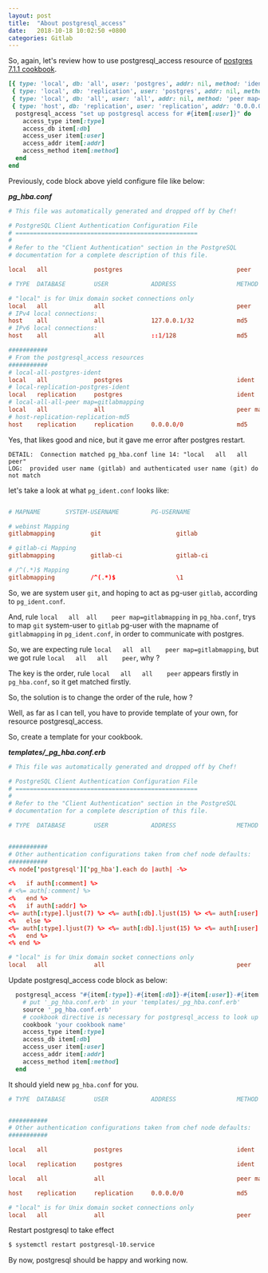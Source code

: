 ```yaml
---
layout: post
title:  "About postgresql_access"
date:   2018-10-18 10:02:50 +0800
categories: Gitlab
---
```


So, again, let's review how to use postgresql_access resource of [postgres 7.1.1 cookbook][postgresql cookbook].

```ruby
[{ type: 'local', db: 'all', user: 'postgres', addr: nil, method: 'ident' },
 { type: 'local', db: 'replication', user: 'postgres', addr: nil, method: 'ident' },
 { type: 'local', db: 'all', user: 'all', addr: nil, method: 'peer map=gitlab' }, 
 { type: 'host', db: 'replication', user: 'replication', addr: '0.0.0.0/0', method: 'md5' }].each do |item|
  postgresql_access "set up postgresql access for #{item[:user]}" do
    access_type item[:type]
    access_db item[:db]
    access_user item[:user]
    access_addr item[:addr]
    access_method item[:method]
  end
end
```
Previously, code block above yield configure file like below:

***pg_hba.conf***
```conf
# This file was automatically generated and dropped off by Chef!

# PostgreSQL Client Authentication Configuration File
# ===================================================
#
# Refer to the "Client Authentication" section in the PostgreSQL
# documentation for a complete description of this file.

local   all             postgres                                peer

# TYPE  DATABASE        USER            ADDRESS                 METHOD

# "local" is for Unix domain socket connections only
local   all             all                                     peer
# IPv4 local connections:
host    all             all             127.0.0.1/32            md5
# IPv6 local connections:
host    all             all             ::1/128                 md5

###########
# From the postgresql_access resources
###########
# local-all-postgres-ident
local   all             postgres                                ident
# local-replication-postgres-ident
local   replication     postgres                                ident
# local-all-all-peer map=gitlabmapping
local   all             all                                     peer map=gitlabmapping
# host-replication-replication-md5
host    replication     replication     0.0.0.0/0               md5
```
Yes, that likes good and nice, but it gave me error after postgres restart.
```log
DETAIL:  Connection matched pg_hba.conf line 14: "local   all   all    peer"
LOG:  provided user name (gitlab) and authenticated user name (git) do not match
```

let's take a look at what `pg_ident.conf` looks like:
```conf

# MAPNAME       SYSTEM-USERNAME         PG-USERNAME

# webinst Mapping
gitlabmapping          git                     gitlab         

# gitlab-ci Mapping
gitlabmapping          gitlab-ci               gitlab-ci      

# /^(.*)$ Mapping
gitlabmapping          /^(.*)$                 \1     
```

So, we are system user `git`, and hoping to act as pg-user `gitlab`, according to `pg_ident.conf`.

And, rule `local   all  all    peer map=gitlabmapping` in `pg_hba.conf`, trys to map `git` system-user to `gitlab` pg-user with the mapname of `gitlabmapping` in `pg_ident.conf`, in order to communicate with postgres.

So, we are expecting rule `local   all  all    peer map=gitlabmapping`, but we got rule `local   all   all    peer`, why ?

The key is the order, rule `local   all   all    peer` appears firstly in `pg_hba.conf`, so it get matched firstly.

So, the solution is to change the order of the rule, how ?

Well, as far as I can tell, you have to provide template of your own, for resource postgresql_access.

So, create a template for your cookbook.

***templates/_pg_hba.conf.erb***
```conf
# This file was automatically generated and dropped off by Chef!

# PostgreSQL Client Authentication Configuration File
# ===================================================
#
# Refer to the "Client Authentication" section in the PostgreSQL
# documentation for a complete description of this file.

# TYPE  DATABASE        USER            ADDRESS                 METHOD


###########
# Other authentication configurations taken from chef node defaults:
###########
<% node['postgresql']['pg_hba'].each do |auth| -%>

<%   if auth[:comment] %>
# <%= auth[:comment] %>
<%   end %>
<%   if auth[:addr] %>
<%= auth[:type].ljust(7) %> <%= auth[:db].ljust(15) %> <%= auth[:user].ljust(15) %> <%= auth[:addr].ljust(23) %> <%= auth[:method] %>
<%   else %>
<%= auth[:type].ljust(7) %> <%= auth[:db].ljust(15) %> <%= auth[:user].ljust(15) %>                         <%= auth[:method] %>
<%   end %>
<% end %>

# "local" is for Unix domain socket connections only
local   all             all                                     peer

```
Update postgresql_access code block as below:
```ruby
  postgresql_access "#{item[:type]}-#{item[:db]}-#{item[:user]}-#{item[:method]}" do
    # put '_pg_hba.conf.erb' in your 'templates/_pg_hba.conf.erb'
    source '_pg_hba.conf.erb'
    # cookbook directive is necessary for postgresql_access to look up where is your templates
    cookbook 'your cookbook name'
    access_type item[:type]
    access_db item[:db]
    access_user item[:user]
    access_addr item[:addr]
    access_method item[:method]
  end
```
It should yield new `pg_hba.conf` for you.
```conf
# TYPE  DATABASE        USER            ADDRESS                 METHOD


###########
# Other authentication configurations taken from chef node defaults:
###########

local   all             postgres                                ident

local   replication     postgres                                ident

local   all             all                                     peer map=gitlabmapping

host    replication     replication     0.0.0.0/0               md5

# "local" is for Unix domain socket connections only
local   all             all                                     peer
```
Restart postgresql to take effect
```bash
$ systemctl restart postgresql-10.service
```
By now, postgresql should be happy and working now.

[postgresql cookbook]: https://supermarket.chef.io/cookbooks/postgresql/versions/7.1.1
